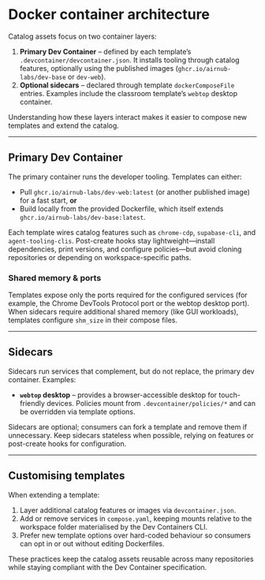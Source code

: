 # Docker container architecture

Catalog assets focus on two container layers:

1. **Primary Dev Container** – defined by each template’s `.devcontainer/devcontainer.json`. It installs tooling through catalog features, optionally using the published images (`ghcr.io/airnub-labs/dev-base` or `dev-web`).
2. **Optional sidecars** – declared through template `dockerComposeFile` entries. Examples include the classroom template’s `webtop` desktop container.

Understanding how these layers interact makes it easier to compose new templates and extend the catalog.

---

## Primary Dev Container

The primary container runs the developer tooling. Templates can either:

- Pull `ghcr.io/airnub-labs/dev-web:latest` (or another published image) for a fast start, **or**
- Build locally from the provided Dockerfile, which itself extends `ghcr.io/airnub-labs/dev-base:latest`.

Each template wires catalog features such as `chrome-cdp`, `supabase-cli`, and `agent-tooling-clis`. Post-create hooks stay lightweight—install dependencies, print versions, and configure policies—but avoid cloning repositories or depending on workspace-specific paths.

### Shared memory & ports

Templates expose only the ports required for the configured services (for example, the Chrome DevTools Protocol port or the webtop desktop port). When sidecars require additional shared memory (like GUI workloads), templates configure `shm_size` in their compose files.

---

## Sidecars

Sidecars run services that complement, but do not replace, the primary dev container. Examples:

- **`webtop` desktop** – provides a browser-accessible desktop for touch-friendly devices. Policies mount from `.devcontainer/policies/*` and can be overridden via template options.

Sidecars are optional; consumers can fork a template and remove them if unnecessary. Keep sidecars stateless when possible, relying on features or post-create hooks for configuration.

---

## Customising templates

When extending a template:

1. Layer additional catalog features or images via `devcontainer.json`.
2. Add or remove services in `compose.yaml`, keeping mounts relative to the workspace folder materialised by the Dev Containers CLI.
3. Prefer new template options over hard-coded behaviour so consumers can opt in or out without editing Dockerfiles.

These practices keep the catalog assets reusable across many repositories while staying compliant with the Dev Container specification.
